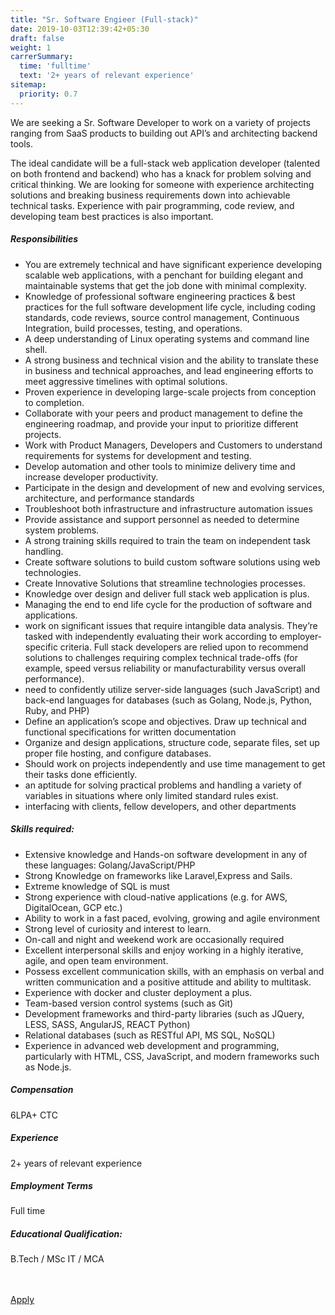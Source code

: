 ```yaml
---
title: "Sr. Software Engieer (Full-stack)"
date: 2019-10-03T12:39:42+05:30
draft: false
weight: 1
carrerSummary:
  time: 'fulltime'
  text: '2+ years of relevant experience'
sitemap:
  priority: 0.7
---
```


<div class="col-md-8 col-sm-12 job-details">
  <p>
    We are seeking a Sr. Software Developer to work on a variety of projects ranging from SaaS products to building out API’s and architecting backend tools. 
  </p>
  <p>
    The ideal candidate will be a full-stack web application developer (talented on both frontend and backend) who has a knack for problem solving and critical thinking. We are looking for someone with experience architecting solutions and breaking business requirements down into achievable technical tasks. Experience with pair programming, code review, and developing team best practices is also important. 
  </p>
  <div class="text-block">
    <h5>Responsibilities</h5>
    <ul class="bullets">
      <li>
        You are extremely technical and have significant experience developing scalable web applications, with a penchant for building elegant and maintainable systems that get the job done with minimal complexity.
      </li>
      <li>
        Knowledge of professional software engineering practices & best practices for the full software development life cycle, including coding standards, code reviews, source control management, Continuous Integration, build processes, testing, and operations.
      </li>
      <li>
        A deep understanding of Linux operating systems and command line shell.
      </li>
      <li>
        A strong business and technical vision and the ability to translate these in business and technical approaches, and lead engineering efforts to meet aggressive timelines with optimal solutions.
      </li>
      <li>
        Proven experience in developing large-scale projects from conception to completion.
      </li>
      <li>
        Collaborate with your peers and product management to define the engineering roadmap, and provide your input to prioritize different projects.
      </li>
      <li>
        Work with Product Managers, Developers and Customers to understand requirements for systems for development and testing.
      </li>
      <li>
        Develop automation and other tools to minimize delivery time and increase developer productivity.
      </li>
      <li>
        Participate in the design and development of new and evolving services, architecture, and performance standards
      </li>
      <li>
        Troubleshoot both infrastructure and infrastructure automation issues
      </li>
      <li>
        Provide assistance and support personnel as needed to determine system problems.
      </li>
      <li>
        A strong training skills required to train the team on independent task handling.
      </li>
      <li>
        Create software solutions to build custom software solutions using web technologies.
      </li>
      <li>
        Create Innovative Solutions that streamline technologies processes. 
      </li>
      <li>
        Knowledge over design and deliver full stack web application is plus.
      </li>
      <li>
        Managing the end to end life cycle for the production of software and applications.
      </li>
      <li>
        work on significant issues that require intangible data analysis. They’re tasked with independently evaluating their work according to employer-specific criteria. Full stack developers are relied upon to recommend solutions to challenges requiring complex technical trade-offs (for example, speed versus reliability or manufacturability versus overall performance).
      </li>
      <li>
        need to confidently utilize server-side languages (such JavaScript) and back-end languages for databases (such as Golang, Node.js, Python, Ruby, and PHP)
      </li>
      <li>
        Define an application’s scope and objectives. Draw up technical and functional specifications for written documentation
      </li>
      <li>
        Organize and design applications, structure code, separate files, set up proper file hosting, and configure databases.
      </li>
      <li>
        Should work on projects independently and use time management to get their tasks done efficiently.
      </li>
      <li>
        an aptitude for solving practical problems and handling a variety of variables in situations where only limited standard rules exist.
      </li>
      <li>
        interfacing with clients, fellow developers, and other departments
      </li>
    </ul>
  </div>
  <div class="text-block">
    <h5>Skills required:</h5>
    <ul class="bullets">
      <li>
        Extensive knowledge and Hands-on software development in any of these languages: Golang/JavaScript/PHP
      </li>
      <li>
        Strong Knowledge on frameworks like Laravel,Express and Sails.
      </li>
      <li>
        Extreme knowledge of SQL is must
      </li>
      <li>
        Strong experience with cloud-native applications (e.g. for AWS, DigitalOcean, GCP etc.)
      </li>
      <li>
        Ability to work in a fast paced, evolving, growing and agile environment
      </li>
      <li>
        Strong level of curiosity and interest to learn.
      </li>
      <li>
        On-call and night and weekend work are occasionally required
      </li>
      <li>
        Excellent interpersonal skills and enjoy working in a highly iterative, agile, and open team environment.
      </li>
      <li>
        Possess excellent communication skills, with an emphasis on verbal and written communication and a positive attitude and ability to multitask.
      </li>
      <li>
        Experience with docker and cluster deployment a plus.
      </li>
      <li>
        Team-based version control systems (such as Git)
      </li>
      <li>
        Development frameworks and third-party libraries (such as JQuery, LESS, SASS, AngularJS, REACT  Python)
      </li>
      <li>
        Relational databases (such as RESTful API, MS SQL, NoSQL)
      </li>
      <li>
        Experience in advanced web development and programming, particularly with HTML, CSS, JavaScript, and modern frameworks such as Node.js. 
      </li>
    </ul>
  </div>
</div>
<div class="col-md-offset-1 col-md-3 col-sm-12">
  <div class="text-block">
    <h5>Compensation</h5>
    <p>
      6LPA+ CTC
    </p>
  </div>
  <div class="text-block">
    <h5>Experience</h5>
    <p>
      2+ years of relevant experience
    </p>
  </div>
  <div class="text-block">
    <h5>Employment Terms</h5>
    <p>
      Full time
    </p>
  </div>
  <div class="text-block">
    <h5>Educational Qualification:</h5>
    <p>
      B.Tech / MSc IT / MCA
    </p>
  </div>
</div>
<div class="col-lg-12">
  <br><br>
  <div class="text-block">
    <a class="btn btn--primary type--uppercase" target="_blank" rel="noopener" href="mailto:careers@improwised.com?subject=Apply for senior software engineer">
    <span class="btn__text">
      Apply
    </span>
    </a>
  </div>
</div>
